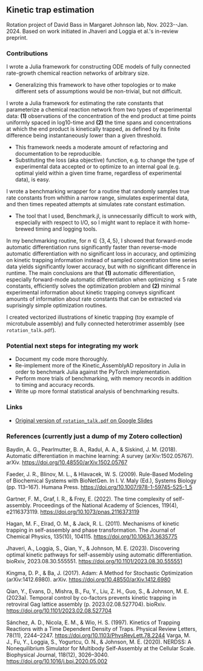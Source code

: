 ## Kinetic trap estimation
Rotation project of David Bass in Margaret Johnson lab, Nov. 2023--Jan. 2024. Based on work initiated in Jhaveri and Loggia et al.'s in-review preprint.

### Contributions
I wrote a Julia framework for constructing ODE models of fully connected rate-growth chemical reaction networks of arbitrary size.
- Generalizing this framework to have other topologies or to make different sets of assumptions would be non-trivial, but not difficult.

I wrote a Julia framework for estimating the rate constants that parameterize a chemical reaction network from two types of experimental data: __(1)__ observations of the concentration of the end product at time points uniformly spaced in log10-time and __(2)__ the time spans and concentrations at which the end product is kinetically trapped, as defined by its finite difference being instantaneously lower than a given threshold. 
- This framework needs a moderate amount of refactoring and documentation to be reproducible.
- Substituting the loss (aka objective) function, e.g. to change the type of experimental data accepted or to optimize to an internal goal (e.g. optimal yield within a given time frame, regardless of experimental data), is easy.

I wrote a benchmarking wrapper for a routine that randomly samples true rate constants from whithin a narrow range, simulates experimental data, and then times repeated attempts at  simulates rate constant estimation.
- The tool that I used, Benchmark.jl, is unnecessarily difficult to work with, especially with respect to I/O, so I might want to replace it with home-brewed timing and logging tools.

In my benchmarking routine, for $n \in \{3, 4, 5\}$, I showed that forward-mode automatic differentiation runs significantly faster than reverse-mode automatic differentiation with no significant loss in accuracy, and optimizing on kinetic trapping information instead of sampled concentration time series data yields significantly lower accuracy, but with no significant difference in runtime. The main conclusions are that __(1)__ automatic differentiation, especially forward-mode automatic differentiation when optimizing $\le 5$ rate constants, efficiently solves the optimization problem and __(2)__ minimal experimental information about kinetic trapping conveys significant amounts of information about rate constants that can be extracted via suprisingly simple optimization routines.

I created vectorized illustrations of kinetic trapping (toy example of microtubule assembly) and fully connected heterotrimer assembly (see `rotation_talk.pdf`).

### Potential next steps for integrating my work
- Document my code more thoroughly.
- Re-implement more of the Kinetic_AssemblyAD repository in Julia in order to benchmark Julia against the PyTorch implementation.
- Perform more trials of benchmarking, with memory records in addition to timing and accuracy records.
- Write up more formal statistical analysis of benchmarking results.

### Links
- [Original version of `rotation_talk.pdf` on Google Slides](https://docs.google.com/presentation/d/1-Mb23PiFgSqMkGJpZ9rYqLjJCuRr13WviM6cUggBn4I/edit?usp=sharing)

### References (currently just a dump of my Zotero collection)
Baydin, A. G., Pearlmutter, B. A., Radul, A. A., & Siskind, J. M. (2018). Automatic differentiation in machine learning: A survey (arXiv:1502.05767). arXiv. https://doi.org/10.48550/arXiv.1502.05767

Faeder, J. R., Blinov, M. L., & Hlavacek, W. S. (2009). Rule-Based Modeling of Biochemical Systems with BioNetGen. In I. V. Maly (Ed.), Systems Biology (pp. 113–167). Humana Press. https://doi.org/10.1007/978-1-59745-525-1_5

Gartner, F. M., Graf, I. R., & Frey, E. (2022). The time complexity of self-assembly. Proceedings of the National Academy of Sciences, 119(4), e2116373119. https://doi.org/10.1073/pnas.2116373119

Hagan, M. F., Elrad, O. M., & Jack, R. L. (2011). Mechanisms of kinetic trapping in self-assembly and phase transformation. The Journal of Chemical Physics, 135(10), 104115. https://doi.org/10.1063/1.3635775

Jhaveri, A., Loggia, S., Qian, Y., & Johnson, M. E. (2023). Discovering optimal kinetic pathways for self-assembly using automatic differentiation. bioRxiv, 2023.08.30.555551. https://doi.org/10.1101/2023.08.30.555551

Kingma, D. P., & Ba, J. (2017). Adam: A Method for Stochastic Optimization (arXiv:1412.6980). arXiv. https://doi.org/10.48550/arXiv.1412.6980

Qian, Y., Evans, D., Mishra, B., Fu, Y., Liu, Z. H., Guo, S., & Johnson, M. E. (2023a). Temporal control by co-factors prevents kinetic trapping in retroviral Gag lattice assembly (p. 2023.02.08.527704). bioRxiv. https://doi.org/10.1101/2023.02.08.527704

Sánchez, A. D., Nicola, E. M., & Wio, H. S. (1997). Kinetics of Trapping Reactions with a Time Dependent Density of Traps. Physical Review Letters, 78(11), 2244–2247. https://doi.org/10.1103/PhysRevLett.78.2244
Varga, M. J., Fu, Y., Loggia, S., Yogurtcu, O. N., & Johnson, M. E. (2020). NERDSS: A Nonequilibrium Simulator for Multibody Self-Assembly at the Cellular Scale. Biophysical Journal, 118(12), 3026–3040. https://doi.org/10.1016/j.bpj.2020.05.002